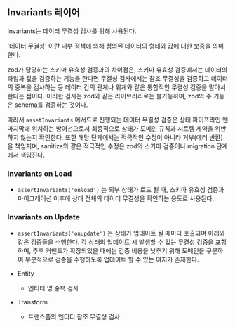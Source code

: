 ## Invariants 레이어

Invariants는 데이터 무결성 검사를 위해 사용된다.

'데이터 무결성' 이란 내부 정책에 의해 정의된 데이터의 형태와 값에 대한 보증을 의미한다.

zod가 담당하는 스키마 유효성 검증과의 차이점은, 스키마 유효성 검증에서는 데이터의 타입과 값을 검증하는 기능을 한다면 무결성 검사에서는 참조 무결성을 검증하고 데이터의 중복을 검사하는 등 데이터 간의 관계나 위계와 같은 통합적인 무결성 검증을 맡아서 한다는 점이다. 이러한 검사는 zod와 같은 라이브러리로는 불가능하며, zod의 주 기능은 schema를 검증하는 것이다.

따라서 `assetInvariants` 메서드로 진행되는 데이터 무결성 검증은 상태 파이프라인 맨 마지막에 위치하는 방어선으로서 최종적으로 상태가 도메인 규칙과 시트템 제약을 위반하지 않는지 확인한다. 또한 해당 단계에서는 적극적인 수정이 아니라 거부(에러 반환)을 책임지며, sanitize와 같은 적극적인 수정은 zod의 스키마 검증이나 migration 단계에서 책임진다.

### Invariants on Load

- `assertInvariants('onload')` 는 외부 상태가 로드 될 때, 스키마 유효성 검증과 마이그레이션 이후에 상태 전체의 데이터 무결성을 확인하는 용도로 사용된다.

### Invariants on Update

- `assertInvariants('onupdate')` 는 상태가 업데이트 될 때마다 호출되며 아래와 같은 검증들을 수행한다. 각 상태의 업데이트 시 발생할 수 있는 무결성 검증을 포함하며, 추후 커맨드가 확장되었을 때에는 검증 비용을 낮추기 위해 도메인을 구분하여 부분적으로 검증을 수행하도록 업데이트 할 수 있는 여지가 존재한다.

- Entity
  - 엔티티 명 중복 검사
- Transform
  - 트랜스폼의 엔티티 참조 무결성 검사
